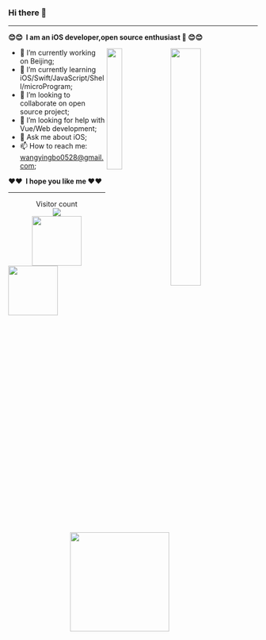 ### Hi there 👋
----

**😊😊 &nbsp;I am an iOS developer,open source enthusiast &nbsp;😊😊**


<!-- https://github.com/anuraghazra/github-readme-stats/blob/master/readme_cn.md -->
<!-- <img align="right" src="https://github-readme-stats.vercel.app/api?username=ChenYilong&title_color=00FFBD&show_icons=true&icon_color=00FFBD&text_color=00FFBD&bg_color=01033F&hide_title=false" /> -->
<img  align="right" width="35%" src="https://github-readme-stats.vercel.app/api?username=wangyingbo&theme=radical&line_height=45&show_icons=1" />
<img align="right" width="25%" src="https://github-readme-stats.anuraghazra1.vercel.app/api/top-langs/?username=wangyingbo&theme=radical&hide_langs_below=0" />


- 🔭 I’m currently working on Beijing;
- 🌱 I’m currently learning iOS/Swift/JavaScript/Shell/microProgram;
- 👯 I’m looking to collaborate on open source project;
- 🤔 I’m looking for help with Vue/Web development;
- 💬 Ask me about iOS;
- 📫 How to reach me: wangyingbo0528@gmail.com;
<!-- - 😄 Pronouns: ... -->
<!-- - ⚡ Fun fact: ... -->


**❤️❤️&nbsp; I hope you like me&nbsp;❤️❤️**

----
<p align="center"> 
  Visitor count<br>
  <img src="https://profile-counter.glitch.me/wangyingbo/count.svg" /><br>
  <img src="https://gitee.com/wangyingbo/PrivateImages/raw/master/2020//tenor.gif" width="100">
  <img align="left" src="https://gitee.com/wangyingbo/PrivateImages/raw/master/2020//shin_chan.gif" width="100">
  <img align="right" src="https://gitee.com/wangyingbo/PrivateImages/raw/master/2020//pikachu.gif" width="200">
</p>

<!-- https://raw.githubusercontent.com/wangyingbo/Leecason/master/pikachu.gif -->
<!-- <img align="right" src="https://gitee.com/wangyingbo/PrivateImages/raw/master/2020//pikachu.gif" width="200">  -->

<!-- https://raw.githubusercontent.com/wangyingbo/PrivateImages/master/2020/tenor.gif -->
<!-- <img align="center" src="https://gitee.com/wangyingbo/PrivateImages/raw/master/2020//tenor.gif" width="100">  -->

<!-- https://raw.githubusercontent.com/wangyingbo/Leecason/master/shin_chan.gif -->
<!-- <img align="left" src="https://gitee.com/wangyingbo/PrivateImages/raw/master/2020//shin_chan.gif" width="100">  -->

<!-- gitee上动图链接
![](https://gitee.com/wangyingbo/PrivateImages/raw/master/2020//shin_chan.gif)
![](https://gitee.com/wangyingbo/PrivateImages/raw/master/2020//tenor.gif)
![](https://gitee.com/wangyingbo/PrivateImages/raw/master/2020//pikachu.gif)
-->






<!--
**wangyingbo/wangyingbo** is a ✨ _special_ ✨ repository because its `README.md` (this file) appears on your GitHub profile.

Here are some ideas to get you started:

- 🔭 I’m currently working on ...
- 🌱 I’m currently learning ...
- 👯 I’m looking to collaborate on ...
- 🤔 I’m looking for help with ...
- 💬 Ask me about ...
- 📫 How to reach me: ...
- 😄 Pronouns: ...
- ⚡ Fun fact: ...
-->
